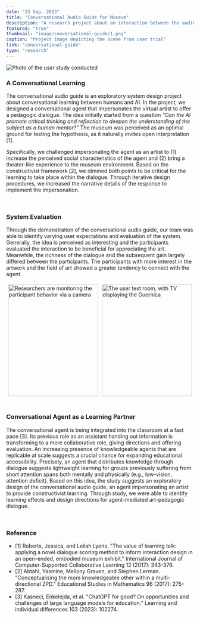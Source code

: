 ```yaml
---
date: "25 Sep, 2023"
title: "Conversational Audio Guide for Museum"
description: "A research project about an interaction between the audience and the artwork"
featured: "true"
thumbnail: "image/conversational-guide/1.png"
caption: "Project image depicting the scene from user trial"
link: "conversational-guide"
type: "research"
---
```


![Photo of the user study conducted](/image/conversational-guide/1.png)

### A Conversational Learning

The conversational audio guide is an exploratory system design project about conversational learning between humans and AI.
In the project, we designed a conversational agent that impersonates the virtual artist to offer a pedagogic dialogue.
The idea initially started from a question *"Can the AI promote critical thinking and reflection to deepen the understanding of the subject as a human mentor?"* 
The museum was perceived as an optimal ground for testing the hypothesis, as it naturally invites open interpretation [1].

Specifically, we challenged impersonating the agent as an artist to (1) increase the perceived social characteristics of the agent and (2) bring a theater-like experience to the museum environment. Based on the constructivist framework [2], we dimmed both points to be critical for the learning to take place within the dialogue. Through iterative design procedures, we increased the narrative details of the response to implement the impersonation.

<br>

### System Evaluation

Through the demonstration of the conversational audio guide, our team was able to identify varying user expectations and evaluation of the system. Generally, the idea is perceived as interesting and the participants evaluated the interaction to be beneficial for appreciating the art. Meanwhile, the richness of the dialogue and the subsequent gain largely differed between the participants. The participants with more interest in the artwork and the field of art showed a greater tendency to connect with the agent.

<div style="display: flex;">
    <div style="flex: 1; padding: 5px;">
        <img src="/image/conversational-guide/2.png" alt="Researchers are monitoring the participant behavior via a camera" style="width: 100%; object-fit: cover; height: 300px;">
    </div>
    <div style="flex: 1; padding: 5px;">
        <img src="/image/conversational-guide/3.png" alt="The user test room, with TV displaying the Guernica" style="width: 100%;
        object-fit: cover; height: 300px;">
    </div>
</div>

<br>

### Conversational Agent as a Learning Partner

The conversational agent is being integrated into the classroom at a fast pace [3]. Its previous role as an assistant handing out information is transforming to a more collaborative role, giving directions and offering evaluation. An increasing presence of knowledgeable agents that are replicable at scale suggests a crucial chance for expanding educational accessibility. Precisely, an agent that distributes knowledge through dialogue suggests lightweight learning for groups previously suffering from short attention spans both mentally and physically (e.g., low-vision, attention deficit). Based on this idea, the study suggests an exploratory design of the conversational audio guide, an agent impersonating an artist to provide constructivist learning. Through study, we were able to identify learning effects and design directions for agent-mediated art-pedagogic dialogue.

<br>

### Reference

- [1] Roberts, Jessica, and Leilah Lyons. "The value of learning talk: applying a novel dialogue scoring method to inform interaction design in an open-ended, embodied museum exhibit." International Journal of Computer-Supported Collaborative Learning 12 (2017): 343-376.
- [2] Abtahi, Yasmine, Mellony Graven, and Stephen Lerman. "Conceptualising the more knowledgeable other within a multi-directional ZPD." Educational Studies in Mathematics 96 (2017): 275-287.
- [3] Kasneci, Enkelejda, et al. "ChatGPT for good? On opportunities and challenges of large language models for education." Learning and individual differences 103 (2023): 102274.
